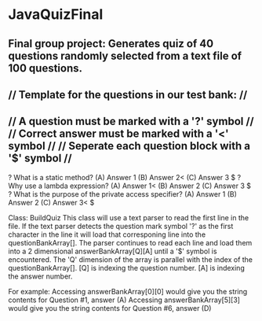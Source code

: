 # JavaQuizFinal
Final group project: Generates quiz of 40 questions randomly selected from a text file of 100 questions.
-----------------------------------------------------
// Template for the questions in our test bank:    //
-----------------------------------------------------
// A question must be marked with a '?' symbol     //
// Correct answer must be marked with a '<' symbol //
// Seperate each question block with a '$' symbol  //
-----------------------------------------------------
? What is a static method?
(A) Answer 1
(B) Answer 2<
(C) Answer 3
$
? Why use a lambda expression?
(A) Answer 1<
(B) Answer 2
(C) Answer 3
$
? What is the purpose of the private access specifier?
(A) Answer 1
(B) Answer 2
(C) Answer 3<
$

Class: BuildQuiz
   This class will use a text parser to read the first line in the file. If the text parser detects the question
mark symbol '?' as the first character in the line it will load that corresponing line into the questionBankArray[].
   The parser continues to read each line and load them into a 2 dimensional answerBankArray[Q][A] until a '$' symbol is encountered. The 'Q' dimension of the array is parallel with the index of the questionBankArray[].
[Q] is indexing the question number.
[A] is indexing the answer number.

For example:
Accessing answerBankArray[0][0] would give you the string contents for Question #1, answer (A)
Accessing answerBankArray[5][3] would give you the string contents for Question #6, answer (D)
